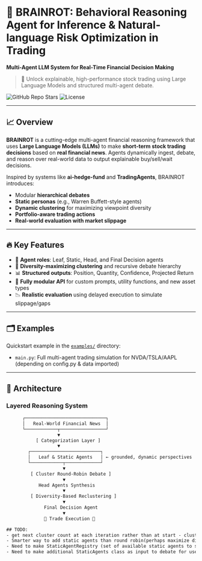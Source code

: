 # 🧠 BRAINROT: Behavioral Reasoning Agent for Inference & Natural-language Risk Optimization in Trading

**Multi-Agent LLM System for Real-Time Financial Decision Making**

> 🚀 Unlock explainable, high-performance stock trading using Large Language Models and structured multi-agent debate.

![GitHub Repo Stars](https://img.shields.io/github/stars/Z4KH/brainrot?style=social)
![License](https://img.shields.io/github/license/Z4KH/brainrot)

---

## 📈 Overview

**BRAINROT** is a cutting-edge multi-agent financial reasoning framework that uses **Large Language Models (LLMs)** to make **short-term stock trading decisions** based on **real financial news**. Agents dynamically ingest, debate, and reason over real-world data to output explainable buy/sell/wait decisions.

Inspired by systems like **ai-hedge-fund** and **TradingAgents**, BRAINROT introduces:
- Modular **hierarchical debates**
- **Static personas** (e.g., Warren Buffett-style agents)
- **Dynamic clustering** for maximizing viewpoint diversity
- **Portfolio-aware trading actions**
- **Real-world evaluation with market slippage**

---

## 🔥 Key Features

- 🧩 **Agent roles**: Leaf, Static, Head, and Final Decision agents
- 🧠 **Diversity-maximizing clustering** and recursive debate hierarchy
- 📊 **Structured outputs**: Position, Quantity, Confidence, Projected Return
- 🧪 **Fully modular API** for custom prompts, utility functions, and new asset types
- 📉 **Realistic evaluation** using delayed execution to simulate slippage/gaps

---

## 🗂️ Examples

Quickstart example in the [`examples/`](./examples/) directory:

- `main.py`: Full multi-agent trading simulation for NVDA/TSLA/AAPL (depending on config.py & data imported)

---

## 🧠 Architecture

### Layered Reasoning System

```txt
      ┌──────────────────────────────┐
      │   Real-World Financial News  │
      └────────────┬─────────────────┘
                   ▼
           [ Categorization Layer ]
                   ▼
        ┌──────────────────────────┐
        │   Leaf & Static Agents   │ ← grounded, dynamic perspectives
        └────────────┬─────────────┘
                     ▼
         [ Cluster Round-Robin Debate ]
                     ▼
            Head Agents Synthesis
                     ▼
         [ Diversity-Based Reclustering ]
                     ▼
              Final Decision Agent
                     ▼
              🔻 Trade Execution 🔻

## TODO:
- get next cluster count at each iteration rather than at start - cluster counts may change
- Smarter way to add static agents than round robin(perhaps maximize diversity)
- Need to make StaticAgentRegistry (set of available static agents to select when running debate)
- Need to make additional StaticAgents class as input to debate for users to create their own static agents

